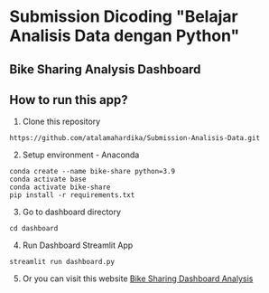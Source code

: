 # Submission Dicoding "Belajar Analisis Data dengan Python"  
## Bike Sharing Analysis Dashboard  

## How to run this app?  
1. Clone this repository  
```
https://github.com/atalamahardika/Submission-Analisis-Data.git
```  
2. Setup environment - Anaconda  
```
conda create --name bike-share python=3.9
conda activate base
conda activate bike-share
pip install -r requirements.txt
```  
3. Go to dashboard directory  
```
cd dashboard
```  
4. Run Dashboard Streamlit App  
```
streamlit run dashboard.py
```  
5. Or you can visit this website [Bike Sharing Dashboard Analysis](https://bike-sharing-athallah24.streamlit.app/)
